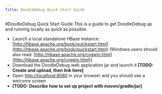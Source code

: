 ```yaml
---
Title: DoodleDebug Quick Start Guide
---
```

#DoodleDebug Quick Start Guide
This is a guide to get DoodleDebug up and running locally as quick as possible.


-  Launch a local standalone HBase instance: [http://hbase.apache.org/book/quickstart.html](http://hbase.apache.org/book/quickstart.html) (Windows users should also read: [http://hbase.apache.org/cygwin.html](http://hbase.apache.org/cygwin.html))
-  Download the DoodleDebug web application jar and launch it **[TODO: Create and upload, then link here]**
-  Open [http://localhost:8080](http://localhost:8080) in your browser and you should see a welcome screen
-  **[TODO: Describe how to set up project with maven/gradle/jar]**
